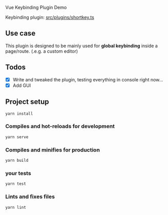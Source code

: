 Vue Keybinding Plugin Demo

Keybinding plugin: [src/plugins/shortkey.ts](src/plugins/shortkey.ts)

## Use case

This plugin is designed to be mainly used for **global keybinding** inside a page/route. (.e.g. a custom editor)

## Todos

- [x] Write and tweaked the plugin, testing everything in console right now...
- [x] Add GUI

## Project setup

```
yarn install
```

### Compiles and hot-reloads for development

```
yarn serve
```

### Compiles and minifies for production

```
yarn build
```

### your tests

```
yarn test
```

### Lints and fixes files

```
yarn lint
```
